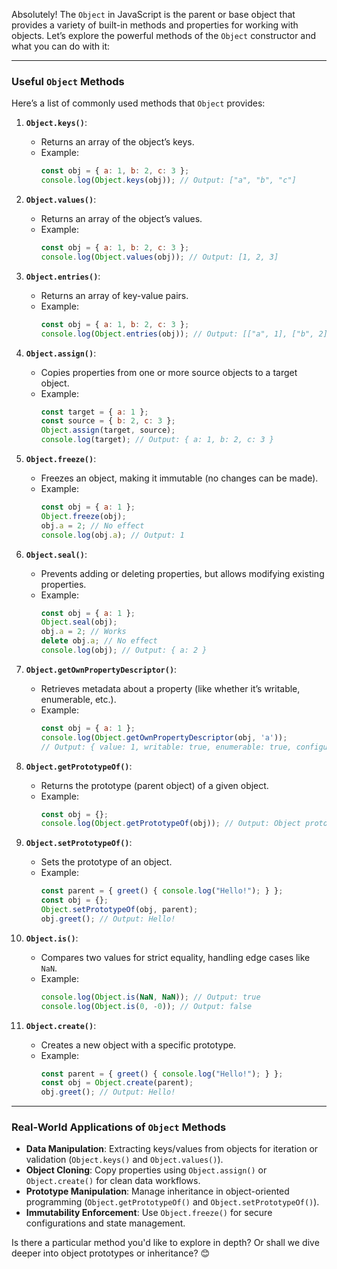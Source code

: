
Absolutely! The `Object` in JavaScript is the parent or base object that provides a variety of built-in methods and properties for working with objects. Let’s explore the powerful methods of the `Object` constructor and what you can do with it:

---

### **Useful `Object` Methods**
Here’s a list of commonly used methods that `Object` provides:

1. **`Object.keys()`**:
   - Returns an array of the object’s keys.
   - Example:
     ```javascript
     const obj = { a: 1, b: 2, c: 3 };
     console.log(Object.keys(obj)); // Output: ["a", "b", "c"]
     ```

2. **`Object.values()`**:
   - Returns an array of the object’s values.
   - Example:
     ```javascript
     const obj = { a: 1, b: 2, c: 3 };
     console.log(Object.values(obj)); // Output: [1, 2, 3]
     ```

3. **`Object.entries()`**:
   - Returns an array of key-value pairs.
   - Example:
     ```javascript
     const obj = { a: 1, b: 2, c: 3 };
     console.log(Object.entries(obj)); // Output: [["a", 1], ["b", 2], ["c", 3]]
     ```

4. **`Object.assign()`**:
   - Copies properties from one or more source objects to a target object.
   - Example:
     ```javascript
     const target = { a: 1 };
     const source = { b: 2, c: 3 };
     Object.assign(target, source);
     console.log(target); // Output: { a: 1, b: 2, c: 3 }
     ```

5. **`Object.freeze()`**:
   - Freezes an object, making it immutable (no changes can be made).
   - Example:
     ```javascript
     const obj = { a: 1 };
     Object.freeze(obj);
     obj.a = 2; // No effect
     console.log(obj.a); // Output: 1
     ```

6. **`Object.seal()`**:
   - Prevents adding or deleting properties, but allows modifying existing properties.
   - Example:
     ```javascript
     const obj = { a: 1 };
     Object.seal(obj);
     obj.a = 2; // Works
     delete obj.a; // No effect
     console.log(obj); // Output: { a: 2 }
     ```

7. **`Object.getOwnPropertyDescriptor()`**:
   - Retrieves metadata about a property (like whether it’s writable, enumerable, etc.).
   - Example:
     ```javascript
     const obj = { a: 1 };
     console.log(Object.getOwnPropertyDescriptor(obj, 'a'));
     // Output: { value: 1, writable: true, enumerable: true, configurable: true }
     ```

8. **`Object.getPrototypeOf()`**:
   - Returns the prototype (parent object) of a given object.
   - Example:
     ```javascript
     const obj = {};
     console.log(Object.getPrototypeOf(obj)); // Output: Object prototype
     ```

9. **`Object.setPrototypeOf()`**:
   - Sets the prototype of an object.
   - Example:
     ```javascript
     const parent = { greet() { console.log("Hello!"); } };
     const obj = {};
     Object.setPrototypeOf(obj, parent);
     obj.greet(); // Output: Hello!
     ```

10. **`Object.is()`**:
    - Compares two values for strict equality, handling edge cases like `NaN`.
    - Example:
      ```javascript
      console.log(Object.is(NaN, NaN)); // Output: true
      console.log(Object.is(0, -0)); // Output: false
      ```

11. **`Object.create()`**:
    - Creates a new object with a specific prototype.
    - Example:
      ```javascript
      const parent = { greet() { console.log("Hello!"); } };
      const obj = Object.create(parent);
      obj.greet(); // Output: Hello!
      ```

---

### **Real-World Applications of `Object` Methods**
- **Data Manipulation**: Extracting keys/values from objects for iteration or validation (`Object.keys()` and `Object.values()`).
- **Object Cloning**: Copy properties using `Object.assign()` or `Object.create()` for clean data workflows.
- **Prototype Manipulation**: Manage inheritance in object-oriented programming (`Object.getPrototypeOf()` and `Object.setPrototypeOf()`).
- **Immutability Enforcement**: Use `Object.freeze()` for secure configurations and state management.

Is there a particular method you'd like to explore in depth? Or shall we dive deeper into object prototypes or inheritance? 😊